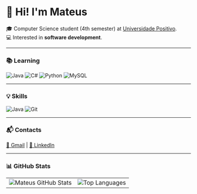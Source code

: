 # 👋 Hi! I'm Mateus

🎓 Computer Science student (4th semester) at [Universidade Positivo](https://www.up.edu.br/).  
💻 Interested in **software development**.  

---

### 📚 Learning
![Java](https://img.shields.io/badge/Java-ED8B00?style=for-the-badge&logo=openjdk&logoColor=white)
![C#](https://img.shields.io/badge/C%23-239120?style=for-the-badge&logo=c-sharp&logoColor=white)
![Python](https://img.shields.io/badge/Python-3776AB?style=for-the-badge&logo=python&logoColor=white)
![MySQL](https://img.shields.io/badge/MySQL-4479A1?style=for-the-badge&logo=mysql&logoColor=white)

---

### 💡 Skills
![Java](https://img.shields.io/badge/Java-ED8B00?style=for-the-badge&logo=openjdk&logoColor=white)
![Git](https://img.shields.io/badge/Git-F05032?style=for-the-badge&logo=git&logoColor=white)

---

### 📬 Contacts
[📧 Gmail](mailto:dalagnol@gmail.com) | [🔗 LinkedIn](https://www.linkedin.com/in/mateus-dalagnol-3a2147330/)

---

### 📊 GitHub Stats
<table>
  <tr>
    <td><img align="center" src="https://github-readme-stats.vercel.app/api?username=MateusDalagnol&show_icons=true&theme=dracula&include_all_commits=true&count_private=true" alt="Mateus GitHub Stats" /></td>
    <td><img align="center" src="https://github-readme-stats.vercel.app/api/top-langs/?username=MateusDalagnol&layout=compact&langs_count=7&theme=dracula" alt="Top Languages" /></td>
  </tr>
</table>
